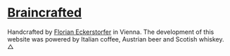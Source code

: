 [Braincrafted](http://braincrafted.com)
=======================================

Handcrafted by [Florian Eckerstorfer](http://florianeckerstorfer.com) in Vienna. The development of this website was powered by Italian coffee, Austrian beer and Scotish whiskey. △
